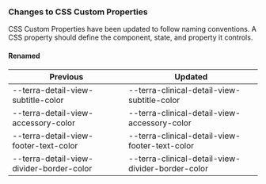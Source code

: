 ### Changes to CSS Custom Properties

CSS Custom Properties have been updated to follow naming conventions. A CSS property should define the component, state, and property it controls.

#### Renamed

| Previous | Updated |
|-|-|
| --terra-detail-view-subtitle-color | --terra-clinical-detail-view-subtitle-color |
| --terra-detail-view-accessory-color | --terra-clinical-detail-view-accessory-color |
| --terra-detail-view-footer-text-color | --terra-clinical-detail-view-footer-text-color |
| --terra-detail-view-divider-border-color |  --terra-clinical-detail-view-divider-border-color |
